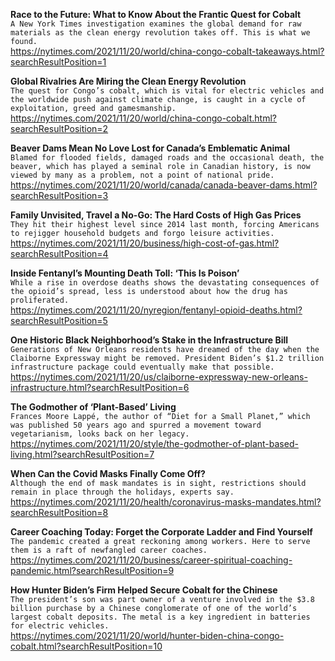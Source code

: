 **Race to the Future: What to Know About the Frantic Quest for Cobalt**\
`A New York Times investigation examines the global demand for raw materials as the clean energy revolution takes off. This is what we found.`\
https://nytimes.com/2021/11/20/world/china-congo-cobalt-takeaways.html?searchResultPosition=1

**Global Rivalries Are Miring the Clean Energy Revolution**\
`The quest for Congo’s cobalt, which is vital for electric vehicles and the worldwide push against climate change, is caught in a cycle of exploitation, greed and gamesmanship.`\
https://nytimes.com/2021/11/20/world/china-congo-cobalt.html?searchResultPosition=2

**Beaver Dams Mean No Love Lost for Canada’s Emblematic Animal**\
`Blamed for flooded fields, damaged roads and the occasional death, the beaver, which has played a seminal role in Canadian history, is now viewed by many as a problem, not a point of national pride.`\
https://nytimes.com/2021/11/20/world/canada/canada-beaver-dams.html?searchResultPosition=3

**Family Unvisited, Travel a No-Go: The Hard Costs of High Gas Prices**\
`They hit their highest level since 2014 last month, forcing Americans to rejigger household budgets and forgo leisure activities.`\
https://nytimes.com/2021/11/20/business/high-cost-of-gas.html?searchResultPosition=4

**Inside Fentanyl’s Mounting Death Toll: ‘This Is Poison’**\
`While a rise in overdose deaths shows the devastating consequences of the opioid’s spread, less is understood about how the drug has proliferated.`\
https://nytimes.com/2021/11/20/nyregion/fentanyl-opioid-deaths.html?searchResultPosition=5

**One Historic Black Neighborhood’s Stake in the Infrastructure Bill**\
`Generations of New Orleans residents have dreamed of the day when the Claiborne Expressway might be removed. President Biden’s $1.2 trillion infrastructure package could eventually make that possible.`\
https://nytimes.com/2021/11/20/us/claiborne-expressway-new-orleans-infrastructure.html?searchResultPosition=6

**The Godmother of ‘Plant-Based’ Living**\
`Frances Moore Lappé, the author of “Diet for a Small Planet,” which was published 50 years ago and spurred a movement toward vegetarianism, looks back on her legacy.`\
https://nytimes.com/2021/11/20/style/the-godmother-of-plant-based-living.html?searchResultPosition=7

**When Can the Covid Masks Finally Come Off?**\
`Although the end of mask mandates is in sight, restrictions should remain in place through the holidays, experts say.`\
https://nytimes.com/2021/11/20/health/coronavirus-masks-mandates.html?searchResultPosition=8

**Career Coaching Today: Forget the Corporate Ladder and Find Yourself**\
`The pandemic created a great reckoning among workers. Here to serve them is a raft of newfangled career coaches.`\
https://nytimes.com/2021/11/20/business/career-spiritual-coaching-pandemic.html?searchResultPosition=9

**How Hunter Biden’s Firm Helped Secure Cobalt for the Chinese**\
`The president’s son was part owner of a venture involved in the $3.8 billion purchase by a Chinese conglomerate of one of the world’s largest cobalt deposits. The metal is a key ingredient in batteries for electric vehicles.`\
https://nytimes.com/2021/11/20/world/hunter-biden-china-congo-cobalt.html?searchResultPosition=10

